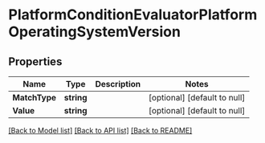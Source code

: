 # PlatformConditionEvaluatorPlatformOperatingSystemVersion

## Properties
Name | Type | Description | Notes
------------ | ------------- | ------------- | -------------
**MatchType** | **string** |  | [optional] [default to null]
**Value** | **string** |  | [optional] [default to null]

[[Back to Model list]](../README.md#documentation-for-models) [[Back to API list]](../README.md#documentation-for-api-endpoints) [[Back to README]](../README.md)

